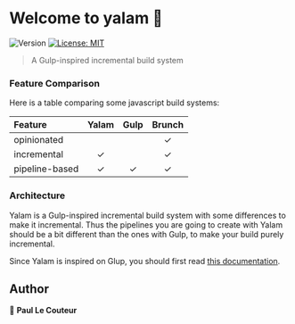 # Welcome to yalam 👋
![Version](https://img.shields.io/badge/version-1.0.0-blue.svg?cacheSeconds=2592000)
[![License: MIT](https://img.shields.io/badge/License-MIT-yellow.svg)](#)

> A Gulp-inspired incremental build system

### Feature Comparison

Here is a table comparing some javascript build systems:

| Feature         | Yalam         | Gulp  | Brunch |
| :-------------  |:-------------:|:-----:|:------:|
| opinionated     |               |       | ✓      |
| incremental     | ✓             |       | ✓      |
| pipeline-based  | ✓             | ✓     | ✓      |

### Architecture

Yalam is a Gulp-inspired incremental build system with some differences to make it incremental. Thus the pipelines you are going to create with Yalam should be a bit different than the ones with Gulp, to make your build purely incremental.

Since Yalam is inspired on Glup, you should first read [this documentation](https://gulpjs.com/docs/en/getting-started/quick-start).

## Author

👤 **Paul Le Couteur**
